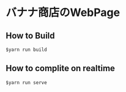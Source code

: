 # バナナ商店のWebPage


## How to Build

`$yarn run build`

## How to complite on realtime

`$yarn run serve`
